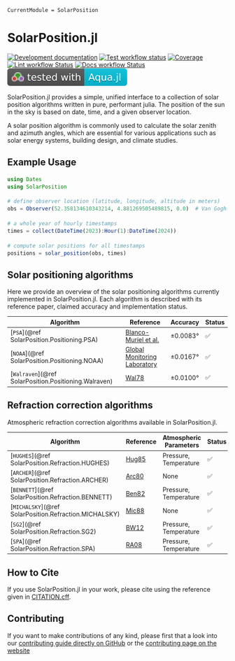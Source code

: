 ```@meta
CurrentModule = SolarPosition
```

# SolarPosition.jl

[![Development documentation](https://img.shields.io/badge/docs-dev-blue.svg)](https://JuliaSolarPV.github.io/SolarPosition.jl/dev)
[![Test workflow status](https://github.com/JuliaSolarPV/SolarPosition.jl/actions/workflows/Test.yml/badge.svg?branch=main)](https://github.com/JuliaSolarPV/SolarPosition.jl/actions/workflows/Test.yml?query=branch%3Amain)
[![Coverage](https://codecov.io/gh/JuliaSolarPV/SolarPosition.jl/branch/main/graph/badge.svg)](https://codecov.io/gh/JuliaSolarPV/SolarPosition.jl)
[![Lint workflow Status](https://github.com/JuliaSolarPV/SolarPosition.jl/actions/workflows/Lint.yml/badge.svg?branch=main)](https://github.com/JuliaSolarPV/SolarPosition.jl/actions/workflows/Lint.yml?query=branch%3Amain)
[![Docs workflow Status](https://github.com/JuliaSolarPV/SolarPosition.jl/actions/workflows/Docs.yml/badge.svg?branch=main)](https://github.com/JuliaSolarPV/SolarPosition.jl/actions/workflows/Docs.yml?query=branch%3Amain)
[![Aqua QA](https://raw.githubusercontent.com/JuliaTesting/Aqua.jl/master/badge.svg)](https://github.com/JuliaTesting/Aqua.jl)

SolarPosition.jl provides a simple, unified interface to a collection of solar position
algorithms written in pure, performant julia. The position of the sun in the sky is
based on date, time, and a given observer location.

A solar position algorithm is commonly used to calculate the solar zenith and
azimuth angles, which are essential for various applications such as solar energy systems,
building design, and climate studies.

## Example Usage

```julia
using Dates
using SolarPosition

# define observer location (latitude, longitude, altitude in meters)
obs = Observer(52.358134610343214, 4.881269505489815, 0.0)  # Van Gogh Museum

# a whole year of hourly timestamps
times = collect(DateTime(2023):Hour(1):DateTime(2024))

# compute solar positions for all timestamps
positions = solar_position(obs, times)
```

## Solar positioning algorithms

Here we provide an overview of the solar positioning algorithms currently implemented
in SolarPosition.jl. Each algorithm is described with its reference paper, claimed
accuracy and implementation status.

| Algorithm                                             | Reference                                                                                       | Accuracy | Status |
| ----------------------------------------------------- | ----------------------------------------------------------------------------------------------- | -------- | ------ |
| [`PSA`](@ref SolarPosition.Positioning.PSA)           | [Blanco-Muriel et al.](https://www.sciencedirect.com/science/article/abs/pii/S0038092X00001560) | ±0.0083° | ✅     |
| [`NOAA`](@ref SolarPosition.Positioning.NOAA)         | [Global Monitoring Laboratory](https://gml.noaa.gov/grad/solcalc/calcdetails.html)              | ±0.0167° | ✅     |
| [`Walraven`](@ref SolarPosition.Positioning.Walraven) | [Wal78](@cite)                                                                                  | ±0.0100° | ✅     |

## Refraction correction algorithms

Atmospheric refraction correction algorithms available in SolarPosition.jl.

| Algorithm                                              | Reference      | Atmospheric Parameters | Status |
| ------------------------------------------------------ | -------------- | ---------------------- | ------ |
| [`HUGHES`](@ref SolarPosition.Refraction.HUGHES)       | [Hug85](@cite) | Pressure, Temperature  | ✅     |
| [`ARCHER`](@ref SolarPosition.Refraction.ARCHER)       | [Arc80](@cite) | None                   | ✅     |
| [`BENNETT`](@ref SolarPosition.Refraction.BENNETT)     | [Ben82](@cite) | Pressure, Temperature  | ✅     |
| [`MICHALSKY`](@ref SolarPosition.Refraction.MICHALSKY) | [Mic88](@cite) | None                   | ✅     |
| [`SG2`](@ref SolarPosition.Refraction.SG2)             | [BW12](@cite)  | Pressure, Temperature  | ✅     |
| [`SPA`](@ref SolarPosition.Refraction.SPA)             | [RA08](@cite)  | Pressure, Temperature  | ✅     |

## How to Cite

If you use SolarPosition.jl in your work, please cite using the reference given in [CITATION.cff](https://github.com/JuliaSolarPV/SolarPosition.jl/blob/main/CITATION.cff).

## Contributing

If you want to make contributions of any kind, please first that a look into our [contributing guide directly on GitHub](https://github.com/JuliaSolarPV/SolarPosition.jl/blob/main/docs/src/contributing.md) or the [contributing page on the website](https://JuliaSolarPV.github.io/SolarPosition.jl/dev/contributing/)
